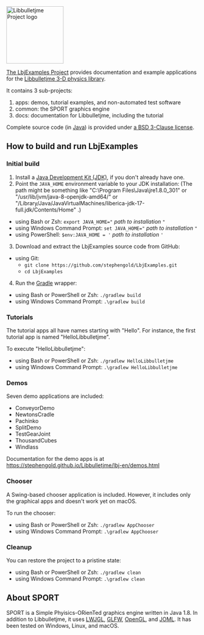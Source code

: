 <img height="150" src="https://i.imgur.com/YEPFEcx.png" alt="Libbulletjme Project logo">

[The LbjExamples Project][project] provides
documentation and example applications
for the [Libbulletjme 3-D physics library][libbulletjme].

It contains 3 sub-projects:

1. apps: demos, tutorial examples, and non-automated test software
2. common: the SPORT graphics engine
3. docs: documentation for Libbulletjme, including the tutorial

Complete source code (in [Java]) is provided under
[a BSD 3-Clause license][license].


## How to build and run LbjExamples

### Initial build

1. Install a [Java Development Kit (JDK)][adoptium],
   if you don't already have one.
2. Point the `JAVA_HOME` environment variable to your JDK installation:
   (The path might be something like "C:\Program Files\Java\jre1.8.0_301"
   or "/usr/lib/jvm/java-8-openjdk-amd64/" or
   "/Library/Java/JavaVirtualMachines/liberica-jdk-17-full.jdk/Contents/Home" .)
  + using Bash or Zsh: `export JAVA_HOME="` *path to installation* `"`
  + using Windows Command Prompt: `set JAVA_HOME="` *path to installation* `"`
  + using PowerShell: `$env:JAVA_HOME = '` *path to installation* `'`
3. Download and extract the LbjExamples source code from GitHub:
  + using Git:
    + `git clone https://github.com/stephengold/LbjExamples.git`
    + `cd LbjExamples`
4. Run the [Gradle] wrapper:
  + using Bash or PowerShell or Zsh: `./gradlew build`
  + using Windows Command Prompt: `.\gradlew build`

### Tutorials

The tutorial apps all have names starting with "Hello".
For instance, the first tutorial app is named "HelloLibbulletjme".

To execute "HelloLibbulletjme":
+ using Bash or PowerShell or Zsh: `./gradlew HelloLibbulletjme`
+ using Windows Command Prompt: `.\gradlew HelloLibbulletjme`

### Demos

Seven demo applications are included:
+ ConveyorDemo
+ NewtonsCradle
+ Pachinko
+ SplitDemo
+ TestGearJoint
+ ThousandCubes
+ Windlass

Documentation for the demo apps is at
https://stephengold.github.io/Libbulletjme/lbj-en/demos.html

### Chooser

A Swing-based chooser application is included.
However, it includes only the graphical apps and doesn't work yet on macOS.

To run the chooser:
+ using Bash or PowerShell or Zsh: `./gradlew AppChooser`
+ using Windows Command Prompt: `.\gradlew AppChooser`

### Cleanup

You can restore the project to a pristine state:
+ using Bash or PowerShell or Zsh: `./gradlew clean`
+ using Windows Command Prompt: `.\gradlew clean`


## About SPORT

SPORT is a Simple Phyisics-ORienTed graphics engine written in Java 1.8.
In addition to Libbulletjme, it uses [LWJGL], [GLFW], [OpenGL], and [JOML].
It has been tested on Windows, Linux, and macOS.


[adoptium]: https://adoptium.net/releases.html "Adoptium Project"
[gradle]: https://gradle.org "Gradle Project"
[glfw]: https://www.glfw.org "GLFW Library"
[java]: https://en.wikipedia.org/wiki/Java_(programming_language) "Java programming language"
[joml]: https://joml-ci.github.io/JOML "Java OpenGL Math Library"
[libbulletjme]: https://stephengold.github.io/Libbulletjme/lbj-en/overview.html "Libbulletjme Project"
[license]: https://github.com/stephengold/LbjExamples/blob/master/LICENSE "LbjExamples license"
[lwjgl]: https://www.lwjgl.org "Lightweight Java Game Library"
[opengl]: https://www.khronos.org/opengl "OpenGL API"
[project]: https://github.com/stephengold/LbjExamples "LbjExamples Project"
